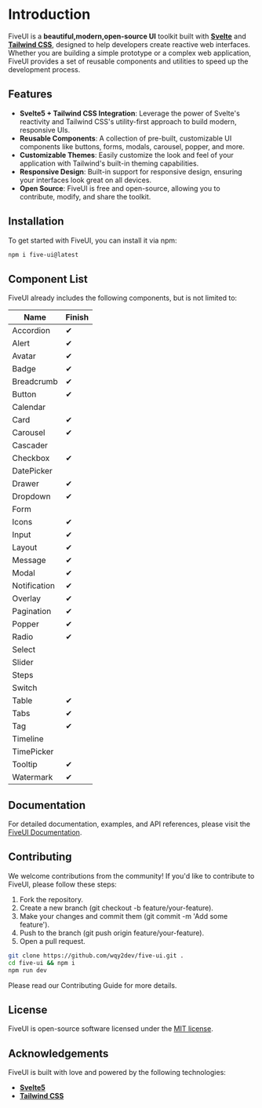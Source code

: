 # Introduction

FiveUI is a **beautiful,modern,open-source UI** toolkit built with [**Svelte**](https://svelte.dev/) and [**Tailwind CSS**](https://tailwindcss.com/), designed to help developers create reactive web interfaces. Whether you are building a simple prototype or a complex web application, FiveUI provides a set of reusable components and utilities to speed up the development process.

## Features

- **Svelte5 + Tailwind CSS Integration**: Leverage the power of Svelte's reactivity and Tailwind CSS's utility-first approach to build modern, responsive UIs.
- **Reusable Components**: A collection of pre-built, customizable UI components like buttons, forms, modals, carousel, popper, and more.
- **Customizable Themes**: Easily customize the look and feel of your application with Tailwind's built-in theming capabilities.
- **Responsive Design**: Built-in support for responsive design, ensuring your interfaces look great on all devices.
- **Open Source**: FiveUI is free and open-source, allowing you to contribute, modify, and share the toolkit.

## Installation

To get started with FiveUI, you can install it via npm:

```bash
npm i five-ui@latest
```

## Component List

FiveUI already includes the following components, but is not limited to:

| Name | Finish |
| --- | --- |
| Accordion | ✔ |
| Alert | ✔ |
| Avatar | ✔ |
| Badge | ✔ |
| Breadcrumb | ✔ |
| Button | ✔ |
| Calendar | |
| Card | ✔ |
| Carousel | ✔ |
| Cascader ||
| Checkbox | ✔ |
| DatePicker ||
| Drawer | ✔ |
| Dropdown | ✔ |
| Form |  |
| Icons | ✔ |
| Input | ✔ |
| Layout | ✔ |
| Message | ✔ |
| Modal | ✔ |
| Notification | ✔ |
| Overlay | ✔ |
| Pagination | ✔ |
| Popper | ✔ |
| Radio | ✔ |
| Select ||
| Slider ||
| Steps | |
| Switch ||
| Table | ✔ |
| Tabs | ✔ |
| Tag | ✔ |
| Timeline | |
| TimePicker ||
| Tooltip | ✔ |
| Watermark | ✔ |

## Documentation

For detailed documentation, examples, and API references, please visit the [FiveUI Documentation](/).

## Contributing

We welcome contributions from the community! If you'd like to contribute to FiveUI, please follow these steps:

1. Fork the repository.
2. Create a new branch (git checkout -b feature/your-feature).
3. Make your changes and commit them (git commit -m 'Add some feature').
4. Push to the branch (git push origin feature/your-feature).
5. Open a pull request.

```bash
git clone https://github.com/wqy2dev/five-ui.git .
cd five-ui && npm i
npm run dev
```

Please read our Contributing Guide for more details.

## License

FiveUI is open-source software licensed under the [MIT license](https://github.com/wqy2dev/five-ui/blob/main/LICENSE).

## Acknowledgements

FiveUI is built with love and powered by the following technologies:

- [**Svelte5**](https://svelte.dev/)
- [**Tailwind CSS**](https://tailwindcss.com/)